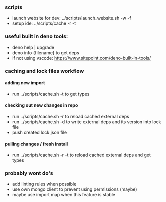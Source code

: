 ### scripts
- launch website for dev: ../scripts/launch_website.sh -w -f
- setup ide: ../scripts/cache -r -t

### useful built in deno tools:
- deno help | upgrade
- deno info {filename} to get deps
- if not using vscode: https://www.sitepoint.com/deno-built-in-tools/

### caching and lock files workflow
#### adding new import
- run ../scripts/cache.sh -t to get types
#### checking out new changes in repo
- run ../scripts/cache.sh -r to reload cached external deps
- run ../scripts/cache.sh -d to write external deps and its version into lock file
- push created lock.json file
#### pulling changes / fresh install
- run ../scripts/cache.sh -r -t to reload cached external deps and get types

### probably wont do's
- add linting rules when possible
- use own mongo client to prevent using permissions (maybe)
- maybe use import map when this feature is stable